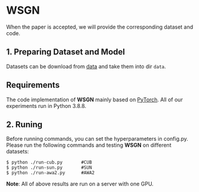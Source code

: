 # WSGN
When the paper is accepted, we will provide the corresponding dataset and code.

## 1. Preparing Dataset and Model
Datasets can be download from [data]() and take them into dir `data`.
## Requirements
The code implementation of **WSGN** mainly based on [PyTorch](https://pytorch.org/). All of our experiments run in Python 3.8.8.

## 2. Runing
Before running commands, you can set the hyperparameters in config.py. Please run the following commands and testing **WSGN** on different datasets: 
```
$ python ./run-cub.py       #CUB
$ python ./run-sun.py       #SUN
$ python ./run-awa2.py      #AWA2
```
**Note**: All of above results are run on a server with one GPU.
